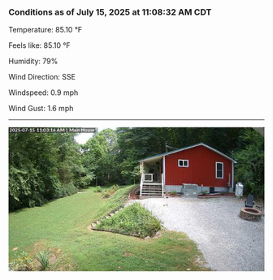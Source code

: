 ### Conditions as of July 15, 2025 at 11:08:32 AM CDT 

Temperature: 85.10 &deg;F

Feels like: 85.10 &deg;F

Humidity: 79%

Wind Direction: SSE

Windspeed: 0.9 mph

Wind Gust: 1.6 mph

---

<img src="./images/latest.jpeg"/>

